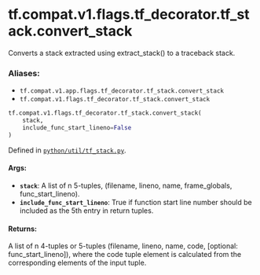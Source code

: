 <div itemscope itemtype="http://developers.google.com/ReferenceObject">
<meta itemprop="name" content="tf.compat.v1.flags.tf_decorator.tf_stack.convert_stack" />
<meta itemprop="path" content="Stable" />
</div>

# tf.compat.v1.flags.tf_decorator.tf_stack.convert_stack

Converts a stack extracted using extract_stack() to a traceback stack.

### Aliases:

* `tf.compat.v1.app.flags.tf_decorator.tf_stack.convert_stack`
* `tf.compat.v1.flags.tf_decorator.tf_stack.convert_stack`

``` python
tf.compat.v1.flags.tf_decorator.tf_stack.convert_stack(
    stack,
    include_func_start_lineno=False
)
```



Defined in [`python/util/tf_stack.py`](/code/stable/tensorflow/python/util/tf_stack.py).

<!-- Placeholder for "Used in" -->


#### Args:


* <b>`stack`</b>: A list of n 5-tuples,
  (filename, lineno, name, frame_globals, func_start_lineno).
* <b>`include_func_start_lineno`</b>: True if function start line number should be
  included as the 5th entry in return tuples.


#### Returns:

A list of n 4-tuples or 5-tuples
(filename, lineno, name, code, [optional: func_start_lineno]), where the
code tuple element is calculated from the corresponding elements of the
input tuple.
